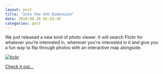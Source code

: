 ```yaml
---
layout: post
title: "Into the 4th Dimension"
date: 2010-08-30 05:16:38
categories: post
---
```

We just released a new kind of photo viewer.  It will search Flickr for whatever you're interested in, wherever you're interested in it and give you a fun way to flip through photos with an interactive map alongside.

<a href="http://www.dipity.com/mashups/tickr/"><img src="http://furyandfrost.com/fandf/tickr.jpg" alt="tickr"></a>

<a href="http://www.dipity.com/mashups/tickr/">Check it out...</a>

